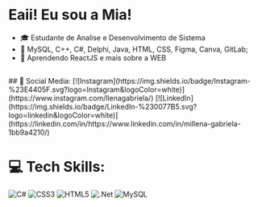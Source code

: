 # Eaii! Eu sou a  Mia!
- 🎓 Estudante de Analise e Desenvolvimento de Sistema
- 🧠 MySQL, C++, C#, Delphi, Java, HTML, CSS, Figma, Canva, GitLab;
- 🌱 Aprendendo ReactJS e mais sobre a WEB
##
##
<div>
## 📱 Social Media:
[![Instagram](https://img.shields.io/badge/Instagram-%23E4405F.svg?logo=Instagram&logoColor=white)](https://www.instagram.com/llenagabriela/) [![LinkedIn](https://img.shields.io/badge/LinkedIn-%230077B5.svg?logo=linkedin&logoColor=white)](https://linkedin.com/in/https://www.linkedin.com/in/millena-gabriela-1bb9a4210/) 

 # 💻 Tech Skills:
 ![C#](https://img.shields.io/badge/c%23-%23239120.svg?style=for-the-badge&logo=c-sharp&logoColor=white) ![CSS3](https://img.shields.io/badge/css3-%231572B6.svg?style=for-the-badge&logo=css3&logoColor=white) ![HTML5](https://img.shields.io/badge/html5-%23E34F26.svg?style=for-the-badge&logo=html5&logoColor=white)  ![.Net](https://img.shields.io/badge/.NET-5C2D91?style=for-the-badge&logo=.net&logoColor=white)  ![MySQL](https://img.shields.io/badge/mysql-%2300f.svg?style=for-the-badge&logo=mysql&logoColor=white) 
</div>
